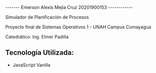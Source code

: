 ------- Emerson Alexis Mejía Cruz 20201900153 ------------

Simulador de Planificación de Procesos

Proyecto final de Sistemas Operativos 1 - UNAH Campus Comayagua

Catedrático: Ing. Elmer Padilla


## Tecnología Utilizada:
- JavaScript Vanilla
